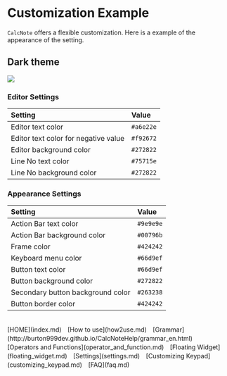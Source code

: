 # Customization Example
`CalcNote` offers a flexible customization. Here is a example of the appearance of the setting.

## Dark theme
<img src="https://raw.githubusercontent.com/burton999dev/CalcNoteHelp/master/images/all/theme_dark.png">

### Editor Settings
|Setting|Value|
|:-----------|:------------|
Editor text color|`#a6e22e`
Editor text color for negative value|`#f92672`
Editor background color|`#272822`
Line No text color|`#75715e`
Line No background color|`#272822`

### Appearance Settings
|Setting|Value|
|:-----------|:------------|
Action Bar text color|`#9e9e9e`
Action Bar background color|`#00796b`
Frame color|`#424242`
Keyboard menu color|`#66d9ef`
Button text color|`#66d9ef`
Button background color|`#272822`
Secondary button background color|`#263238`
Button border color|`#424242`

<br>
[HOME](index.md)　[How to use](how2use.md)　[Grammar](http://burton999dev.github.io/CalcNoteHelp/grammar_en.html)　[Operators and Functions](operator_and_function.md)　[Floating Widget](floating_widget.md)　[Settings](settings.md)　[Customizing Keypad](customizing_keypad.md)　[FAQ](faq.md)  

